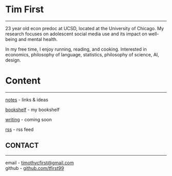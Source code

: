 # Tim First

---

23 year old econ predoc at UCSD, located at the University of Chicago. My research focuses on adolescent social media use and its impact on well-being and mental health.

In my free time, I enjoy running, reading, and cooking. Interested in economics, philosophy of language, statistics, philosophy of science, AI, design.

# Content

---

[notes](/notes) - links & ideas

[bookshelf](/books) - my bookshelf

[writing](/blog) - coming soon

[rss](/rss.xml) - rss feed

## CONTACT

---

email - [timothycfirst@gmail.com](mailto:timothycfirst@gmail.com) \
github - [github.com/tfirst99](https://github.com/TFirst99)
